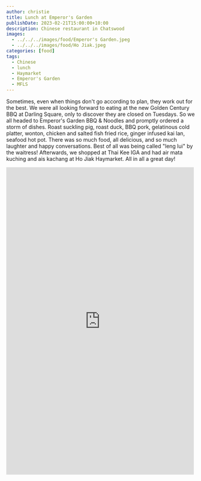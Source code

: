 ```yaml
---
author: christie
title: Lunch at Emperor's Garden
publishDate: 2023-02-21T15:00:00+10:00
description: Chinese restaurant in Chatswood
images:
  - ../../../images/food/Emperor's Garden.jpeg
  - ../../../images/food/Ho Jiak.jpeg
categories: [food]
tags:
  - Chinese
  - lunch
  - Haymarket
  - Emperor's Garden
  - MFLS
---
```


Sometimes, even when things don't go according to plan, they work out for the best. We were all looking forward to eating at the new Golden Century BBQ at Darling Square, only to discover they are closed on Tuesdays. So we all headed to Emperor's Garden BBQ & Noodles and promptly ordered a storm of dishes. Roast suckling pig, roast duck, BBQ pork, gelatinous cold platter, wonton, chicken and salted fish fried rice, ginger infused kai lan, seafood hot pot. There was so much food, all delicious, and so much laughter and happy conversations. Best of all was being called "leng lui" by the waitress! Afterwards, we shopped at Thai Kee IGA and had air mata kuching and ais kachang at Ho Jiak Haymarket. All in all a great day!

<iframe src="https://www.facebook.com/plugins/post.php?href=https%3A%2F%2Fwww.facebook.com%2Fchris1.tham%2Fposts%2Fpfbid02HJyaCY4zkqkVGuvz4Wd3hKdH7LvburMLP98Z8Xhjq74otWPELvK5qWFZdrt8E987l&show_text=true&width=500" width="500" height="819" style="border:none;overflow:hidden" scrolling="no" frameborder="0" allowfullscreen="true" allow="autoplay; clipboard-write; encrypted-media; picture-in-picture; web-share"></iframe>
